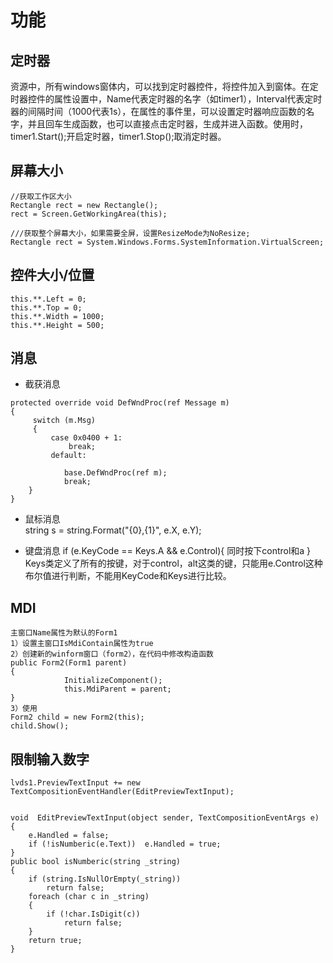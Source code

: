 # 功能

## 定时器

资源中，所有windows窗体内，可以找到定时器控件，将控件加入到窗体。在定时器控件的属性设置中，Name代表定时器的名字（如timer1），Interval代表定时器的间隔时间（1000代表1s），在属性的事件里，可以设置定时器响应函数的名字，并且回车生成函数，也可以直接点击定时器，生成并进入函数。使用时，timer1.Start();开启定时器，timer1.Stop();取消定时器。

## 屏幕大小

```
//获取工作区大小
Rectangle rect = new Rectangle();
rect = Screen.GetWorkingArea(this);

///获取整个屏幕大小，如果需要全屏，设置ResizeMode为NoResize;
Rectangle rect = System.Windows.Forms.SystemInformation.VirtualScreen;
```

## 控件大小/位置

```
this.**.Left = 0;
this.**.Top = 0;
this.**.Width = 1000;
this.**.Height = 500;
```

## 消息

+ 截获消息

```
protected override void DefWndProc(ref Message m)
{
     switch (m.Msg)
     {
         case 0x0400 + 1:
             break;
         default:

            base.DefWndProc(ref m);
            break;
    }
}
```

+ 鼠标消息  
string s = string.Format("{0},{1}", e.X, e.Y);

+ 键盘消息
if (e.KeyCode == Keys.A && e.Control){  同时按下control和a  }
Keys类定义了所有的按键，对于control，alt这类的键，只能用e.Control这种布尔值进行判断，不能用KeyCode和Keys进行比较。

## MDI

```
主窗口Name属性为默认的Form1
1）设置主窗口IsMdiContain属性为true
2）创建新的winform窗口（form2），在代码中修改构造函数
public Form2(Form1 parent)
{
            InitializeComponent();
            this.MdiParent = parent;
}
3）使用
Form2 child = new Form2(this);
child.Show();
```

## 限制输入数字

```
lvds1.PreviewTextInput += new TextCompositionEventHandler(EditPreviewTextInput);


void  EditPreviewTextInput(object sender, TextCompositionEventArgs e)
{
    e.Handled = false;
    if (!isNumberic(e.Text))  e.Handled = true;
}
public bool isNumberic(string _string)
{
    if (string.IsNullOrEmpty(_string))
        return false;
    foreach (char c in _string)
    {
        if (!char.IsDigit(c))
            return false;
    }
    return true;
}
```
